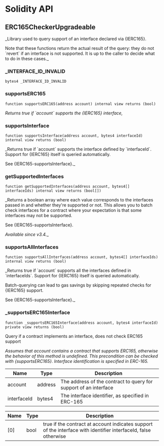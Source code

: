 # Solidity API

## ERC165CheckerUpgradeable

_Library used to query support of an interface declared via {IERC165}.

Note that these functions return the actual result of the query: they do not
&#x60;revert&#x60; if an interface is not supported. It is up to the caller to decide
what to do in these cases._

### _INTERFACE_ID_INVALID

```solidity
bytes4 _INTERFACE_ID_INVALID
```

### supportsERC165

```solidity
function supportsERC165(address account) internal view returns (bool)
```

_Returns true if &#x60;account&#x60; supports the {IERC165} interface,_

### supportsInterface

```solidity
function supportsInterface(address account, bytes4 interfaceId) internal view returns (bool)
```

_Returns true if &#x60;account&#x60; supports the interface defined by
&#x60;interfaceId&#x60;. Support for {IERC165} itself is queried automatically.

See {IERC165-supportsInterface}._

### getSupportedInterfaces

```solidity
function getSupportedInterfaces(address account, bytes4[] interfaceIds) internal view returns (bool[])
```

_Returns a boolean array where each value corresponds to the
interfaces passed in and whether they&#x27;re supported or not. This allows
you to batch check interfaces for a contract where your expectation
is that some interfaces may not be supported.

See {IERC165-supportsInterface}.

_Available since v3.4.__

### supportsAllInterfaces

```solidity
function supportsAllInterfaces(address account, bytes4[] interfaceIds) internal view returns (bool)
```

_Returns true if &#x60;account&#x60; supports all the interfaces defined in
&#x60;interfaceIds&#x60;. Support for {IERC165} itself is queried automatically.

Batch-querying can lead to gas savings by skipping repeated checks for
{IERC165} support.

See {IERC165-supportsInterface}._

### _supportsERC165Interface

```solidity
function _supportsERC165Interface(address account, bytes4 interfaceId) private view returns (bool)
```

Query if a contract implements an interface, does not check ERC165 support

_Assumes that account contains a contract that supports ERC165, otherwise
the behavior of this method is undefined. This precondition can be checked
with {supportsERC165}.
Interface identification is specified in ERC-165._

| Name | Type | Description |
| ---- | ---- | ----------- |
| account | address | The address of the contract to query for support of an interface |
| interfaceId | bytes4 | The interface identifier, as specified in ERC-165 |

| Name | Type | Description |
| ---- | ---- | ----------- |
| [0] | bool | true if the contract at account indicates support of the interface with identifier interfaceId, false otherwise |

